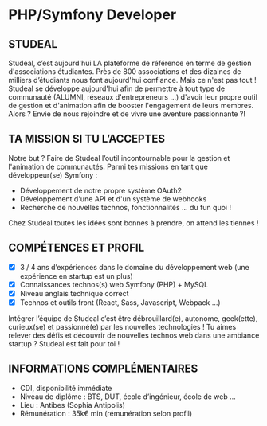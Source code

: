 # PHP/Symfony Developer
## STUDEAL
Studeal, c’est aujourd'hui LA plateforme de référence en terme de gestion d'associations étudiantes. Près de 800 associations et des dizaines de milliers d’étudiants nous font aujourd'hui confiance.
Mais ce n'est pas tout ! Studeal se développe aujourd'hui afin de permettre à tout type de communauté (ALUMNI, réseaux d'entrepreneurs ...) d'avoir leur propre outil de gestion et d'animation afin de booster l'engagement de leurs membres.
Alors ? Envie de nous rejoindre et de vivre une aventure passionnante ?!

## TA MISSION SI TU L’ACCEPTES
Notre but ? Faire de Studeal l’outil incontournable pour la gestion et l'animation de communautés. Parmi tes missions en tant que développeur(se) Symfony :
* Développement de notre propre système OAuth2
* Développement d'une API et d'un système de webhooks
* Recherche de nouvelles technos, fonctionnalités … du fun quoi !

Chez Studeal toutes les idées sont bonnes à prendre, on attend les tiennes !

## COMPÉTENCES ET PROFIL
* [x] 3 / 4 ans d’expériences dans le domaine du développement web (une expérience en startup est un plus)
* [x] Connaissances technos(s) web Symfony (PHP) + MySQL
* [x] Niveau anglais technique correct
* [x] Technos et outils front (React, Sass, Javascript, Webpack …)

Intégrer l’équipe de Studeal c’est être débrouillard(e), autonome, geek(ette), curieux(se) et passionné(e) par les nouvelles technologies !
Tu aimes relever des défis et découvrir de nouvelles technos web dans une ambiance startup ? Studeal est fait pour toi !

## INFORMATIONS COMPLÉMENTAIRES
* CDI, disponibilité immédiate
* Niveau de diplôme : BTS, DUT, école d’ingénieur, école de web ...
* Lieu : Antibes (Sophia Antipolis)
* Rémunération : 35k€ min (rémunération selon profil)
